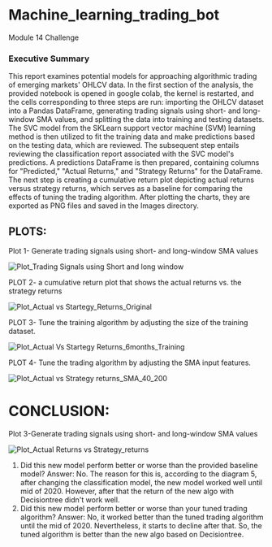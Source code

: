 # Machine_learning_trading_bot
Module 14 Challenge
### Executive Summary
  This report examines potential models for approaching algorithmic trading of emerging markets' OHLCV data. In the first section of the analysis, the provided notebook is opened in google colab, the kernel is restarted, and the cells corresponding to three steps are run: importing the OHLCV dataset into a Pandas DataFrame, generating trading signals using short- and long-window SMA values, and splitting the data into training and testing datasets. 
  The SVC model from the SKLearn support vector machine (SVM) learning method is then utilized to fit the training data and make predictions based on the testing data, which are reviewed. The subsequent step entails reviewing the classification report associated with the SVC model's predictions. A predictions DataFrame is then prepared, containing columns for "Predicted," "Actual Returns," and "Strategy Returns" for the DataFrame. The next step is creating a cumulative return plot depicting actual returns versus strategy returns, which serves as a baseline for comparing the effects of tuning the trading algorithm. After plotting the charts, they are exported as PNG files and saved in the Images directory.
  
## PLOTS:

Plot 1- Generate trading signals using short- and long-window SMA values

![Plot_Trading Signals using Short and long window](https://user-images.githubusercontent.com/118064873/228393403-177e95f1-f5ad-48a4-8c54-f43f9bbc0f0c.png)

PLOT 2- a cumulative return plot that shows the actual returns vs. the strategy returns

![Plot_Actual vs Startegy_Returns_Original](https://user-images.githubusercontent.com/118064873/228396475-bf5a84c4-02a7-44e1-8ebe-100e552744be.png)

PLOT 3- Tune the training algorithm by adjusting the size of the training dataset.

![Plot_Actual Vs Startegy Returns_6months_Training](https://user-images.githubusercontent.com/118064873/228396731-9df39c7c-90f1-467c-b928-c7364a29cb1f.png)

PLOT 4- Tune the trading algorithm by adjusting the SMA input features.

![Plot_Actual vs Strategy returns_SMA_40_200](https://user-images.githubusercontent.com/118064873/228396872-a12bbbdc-8c11-4b82-b0d8-e7f07afcb716.png)

# CONCLUSION: 
Plot 3-Generate trading signals using short- and long-window SMA values

![Plot_Actual Returns vs Strategy_returns](https://user-images.githubusercontent.com/118064873/228392388-0096b33b-9386-4022-8625-903bccc53623.png)

1. Did this new model perform better or worse than the provided baseline model? Answer: No. The reason for this is, according to the diagram 5, after changing the classification model, the new model worked well until mid of 2020. However, after that the return of the new algo with Decisiontree didn't work well.
2. Did this new model perform better or worse than your tuned trading algorithm? Answer: No, it worked better than the tuned trading algorithm until the mid of 2020. Nevertheless, it starts to decline after that. So, the tuned algorithm is better than the new algo based on Decisiontree.
